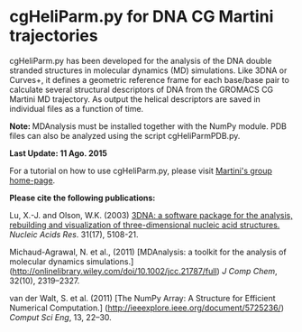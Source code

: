 cgHeliParm.py for DNA CG Martini trajectories
========
cgHeliParm.py has been developed for the analysis of the DNA double stranded structures in molecular dynamics (MD) simulations. Like 3DNA or Curves+, it defines a geometric reference frame for each base/base pair to calculate several structural descriptors of DNA from the GROMACS CG Martini MD trajectory. As output the helical descriptors are saved in individual files as a function of time.

<strong> Note: </strong> MDAnalysis must be installed together with the NumPy module. PDB files can also be analyzed using the script cgHeliParmPDB.py.

**Last Update: 11 Ago. 2015**

For a tutorial on how to use cgHeliParm.py, please visit [Martini's group home-page](http://md.chem.rug.nl/cgmartini/index.php/tutorial-martini-dna?a_id=358).

<strong> Please cite the following publications:</strong>

Lu, X.-J. and Olson, W.K. (2003)
[3DNA: a software package for the analysis, rebuilding and visualization of three-dimensional nucleic acid structures.](http://nar.oxfordjournals.org/content/31/17/5108.short)
_Nucleic Acids Res_. 31(17), 5108-21.

Michaud-Agrawal, N. et al., (2011) 
[MDAnalysis: a toolkit for the analysis of molecular dynamics simulations.] (http://onlinelibrary.wiley.com/doi/10.1002/jcc.21787/full)
_J Comp Chem_, 32(10), 2319–2327.

van der Walt, S. et al. (2011) 
[The NumPy Array: A Structure for Efficient Numerical Computation.] (http://ieeexplore.ieee.org/document/5725236/)
_Comput Sci Eng_, 13, 22–30.
